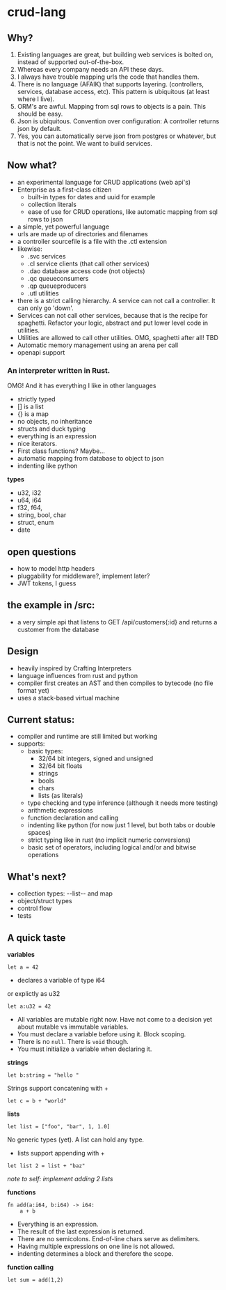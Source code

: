 # crud-lang

## Why?
1. Existing languages are great, but building web services is bolted on, instead of supported out-of-the-box.
2. Whereas every company needs an API these days. 
3. I always have trouble mapping urls the code that handles them.
4. There is no language (AFAIK) that supports layering. (controllers, services, database access, etc). This pattern is ubiquitous (at least where I live). 
5. ORM's are awful. Mapping from sql rows to objects is a pain. This should be easy.
6. Json is ubiquitous. Convention over configuration: A controller returns json by default.
7. Yes, you can automatically serve json from postgres or whatever, but that is not the point. We want to build services.
   
## Now what?
- an experimental language for CRUD applications (web api's)
- Enterprise as a first-class citizen
  - built-in types for dates and uuid for example
  - collection literals
  - ease of use for CRUD operations, like automatic mapping from sql rows to json
- a simple, yet powerful language
- urls are made up of directories and filenames
- a controller sourcefile is a file with the .ctl extension
- likewise:
    - .svc services
    - .cl service clients (that call other services)
    - .dao database access code (not objects)
    - .qc queueconsumers
    - .qp queueproducers
    - .utl utilities
- there is a strict calling hierarchy. A service can not call a controller. It can only go 'down'.
- Services can not call other services, because that is the recipe for spaghetti. Refactor your logic, abstract and put lower level code in utilities.
- Utilities are allowed to call other utilities. OMG, spaghetti after all! TBD
- Automatic memory management using an arena per call
- openapi support

### An interpreter written in Rust. 
OMG!
And it has everything I like in other languages
  - strictly typed
  - [] is a list
  - {} is a map
  - no objects, no inheritance
  - structs and duck typing
  - everything is an expression
  - nice iterators.
  - First class functions? Maybe...
  - automatic mapping from database to object to json
  - indenting like python

**types**

- u32, i32
- u64, i64
- f32, f64,
- string, bool, char
- struct, enum
- date

## open questions
- how to model http headers
- pluggability for middleware?, implement later?
- JWT tokens, I guess

## the example in /src:
- a very simple api that listens to GET /api/customers{:id} and returns a customer from the database

## Design
* heavily inspired by Crafting Interpreters
* language influences from rust and python
* compiler first creates an AST and then compiles to bytecode (no file format yet)
* uses a stack-based virtual machine

## Current status:
* compiler and runtime are still limited but working
* supports:
  * basic types:
    * 32/64 bit integers, signed and unsigned
    * 32/64 bit floats
    * strings
    * bools
    * chars
    * lists (as literals)
  * type checking and type inference (although it needs more testing)
  * arithmetic expressions
  * function declaration and calling
  * indenting like python (for now just 1 level, but both tabs or double spaces)
  * strict typing like in rust (no implicit numeric conversions)
  * basic set of operators, including logical and/or and bitwise operations
  
## What's next?
- collection types: --list-- and map
- object/struct types
- control flow
- tests

## A quick taste
**variables**
```
let a = 42
```
* declares a variable of type i64

or explictly as u32
```
let a:u32 = 42
```

* All variables are mutable right now. Have not come to a decision yet about mutable vs immutable variables.
* You must declare a variable before using it. Block scoping.
* There is no ```null```. There is ```void``` though.
* You must initialize a variable when declaring it.

**strings**
```
let b:string = "hello "
```
Strings support concatening with +
```
let c = b + "world"
```

**lists**
```
let list = ["foo", "bar", 1, 1.0]
```
No generic types (yet). A list can hold any type.
* lists support appending with + 
```
let list 2 = list + "baz"
```
_note to self: implement adding 2 lists_

**functions**
```
fn add(a:i64, b:i64) -> i64:
    a + b
```
* Everything is an expression. 
* The result of the last expression is returned.
* There are no semicolons. End-of-line chars serve as delimiters.
* Having multiple expressions on one line is not allowed.
* indenting determines a block and therefore the scope.


**function calling**
```
let sum = add(1,2)
```
